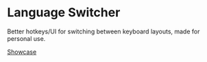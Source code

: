 # Language Switcher

Better hotkeys/UI for switching between keyboard layouts, made for personal use.

[Showcase](showcase.mp4)
